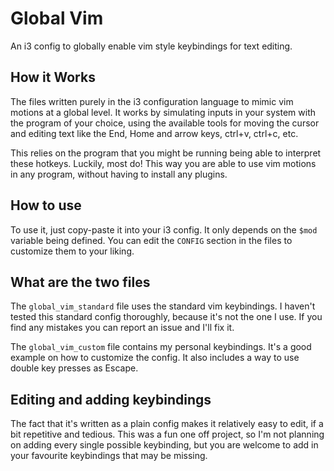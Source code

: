 # Global Vim
An i3 config to globally enable vim style keybindings for text editing.

## How it Works

 The files written purely in the i3 configuration language to mimic vim motions at a global level.
 It works by simulating inputs in your system with the program of your choice, using the available tools for moving the cursor and editing text like the End, Home and arrow keys, ctrl+v, ctrl+c, etc.

This relies on the program that you might be running being able to interpret these hotkeys. Luckily, most do! This way you are able to use vim motions in any program, without having to install any plugins.

## How to use
 To use it, just copy-paste it into your i3 config. It only depends on the `$mod` variable being defined. You can edit the `CONFIG` section in the files to customize them to your liking.

## What are the two files
The `global_vim_standard` file uses the standard vim keybindings. I haven't tested this standard config thoroughly, because it's not the one I use. If you find any mistakes you can report an issue and I'll fix it. 

The `global_vim_custom` file contains my personal keybindings. It's a good example on how to customize the config. It also includes a way to use double key presses as Escape.

## Editing and adding keybindings

 The fact that it's written as a plain config makes it relatively easy to edit, if a bit repetitive and tedious. This was a fun one off project, so I'm not planning on adding every single possible keybinding, but you are welcome to add in your favourite keybindings that may be missing.
